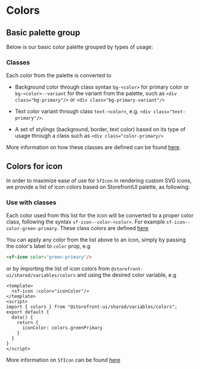 # Colors

## Basic palette group

Below is our basic color palette grouped by types of usage:

<sf-docs-colors/>

### Classes

Each color from the palette is converted to

* Background color through class syntax `bg-<color>` for primary color or `bg-<color>--variant` for the variant from the palette, such as `<div class="bg-primary"/>` or `<div class="bg-primary-variant"/>`

* Text color variant through class `text-<color>`, e.g. `<div class="text-primary"/>`.

* A set of stylings (background, border, text color) based on its type of usage through a class such as `<div class="color-primary/>`

More information on how these classes are defined can be found [here](https://github.com/DivanteLtd/storefront-ui/blob/develop/packages/shared/styles/variables/_colors.scss).

## Colors for icon

In order to maximize ease of use for `SfIcon` in rendering custom SVG icons, we provide a list of icon colors based on StorefrontUI palette, as following:

<sf-docs-colors mapType="icons"/>

### Use with classes

Each color used from this list for the icon will be converted to a proper color class, following the syntax `sf-icon--color-<color>`. For example `sf-icon--color-green-primary`. These class colors are defined [here](https://github.com/DivanteLtd/storefront-ui/blob/develop/packages/shared/styles/components/SfIcon.scss)

You can apply any color from the list above to an icon, simply by passing the color's label to `color` prop, e.g
```html
<sf-icon color="green-primary"/>
```
or by importing the list of icon colors from `@storefront-ui/shared/variables/colors` and using the desired color variable, e.g
```vue
<template>
  <sf-icon :color="iconColor"/>
</template>
<script>
import { colors } from "@storefront-ui/shared/variables/colors";
export default {
  data() {
    return {
      iconColor: colors.greenPrimary
    }
  }
}
</script>
```
More information on `SfIcon` can be found [here](/components/Icon.md)